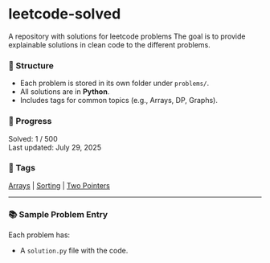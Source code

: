 # leetcode-solved
A repository with solutions for leetcode problems
The goal is to provide explainable solutions in clean code to the different problems.

### 📌 Structure

- Each problem is stored in its own folder under `problems/`.
- All solutions are in **Python**.
- Includes tags for common topics (e.g., Arrays, DP, Graphs).

### 🚧 Progress

Solved: 1 / 500  
Last updated: July 29, 2025

### 🧠 Tags

[Arrays](tags/arrays.md) | [Sorting](tags/sorting.md) | [Two Pointers](tags/two_pointers.md)

---

### 📚 Sample Problem Entry

Each problem has:
- A `solution.py` file with the code.
